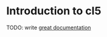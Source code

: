 # Introduction to cl5

TODO: write [great documentation](http://jacobian.org/writing/what-to-write/)
